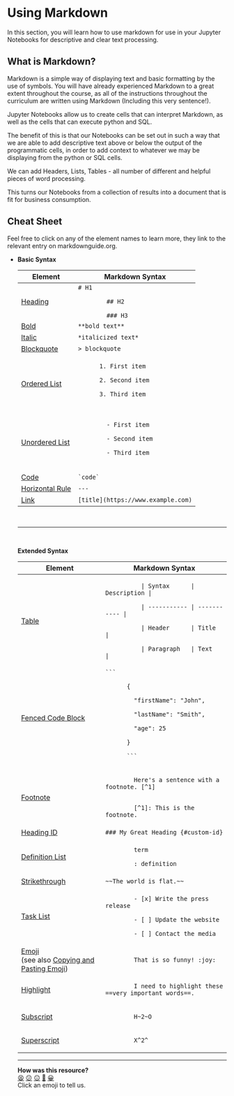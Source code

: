 # Using Markdown

In this section, you will learn how to use markdown for use in your Jupyter
Notebooks for descriptive and clear text processing.

## What is Markdown? 

Markdown is a simple way of displaying text and basic formatting by the use of
symbols. You will have already experienced Markdown to a great extent throughout
the course, as all of the instructions throughout the curriculum are written
using Markdown (Including this very sentence!).

Jupyter Notebooks allow us to create cells that can interpret Markdown, as well
as the cells that can execute python and SQL. 

The benefit of this is that our Notebooks can be set out in such a way that we
are able to add descriptive text above or below the output of the programmatic
cells, in order to add context to whatever we may be displaying from the python
or SQL cells.

We can add Headers, Lists, Tables - all number of different and helpful pieces
of word processing.

This turns our Notebooks from a collection of results into a document that is
fit for business consumption.

## Cheat Sheet

Feel free to click on any of the element names to learn more, they link to the
relevant entry on markdownguide.org.

- **Basic Syntax**  
  <table class="table table-bordered">
  <thead class="thead-light">
    <tr>
      <th>Element</th>
      <th>Markdown Syntax</th>
    </tr>
  </thead>
  <tbody>
    <tr>
      <td><a href="https://www.markdownguide.org/basic-syntax/#headings">Heading</a></td>
      <td><code># H1<br>
          ## H2<br>
          ### H3</code></td>
    </tr>
    <tr>
      <td><a href="https://www.markdownguide.org//basic-syntax/#bold">Bold</a></td>
      <td><code>**bold text**</code></td>
    </tr>
    <tr>
      <td><a href="https://www.markdownguide.org/basic-syntax/#italic">Italic</a></td>
      <td><code>*italicized text*</code></td>
    </tr>
    <tr>
      <td><a href="https://www.markdownguide.org/basic-syntax/#blockquotes-1">Blockquote</a></td>
      <td><code>&gt; blockquote</code></td>
    </tr>
    <tr>
      <td><a href="https://www.markdownguide.org/basic-syntax/#ordered-lists">Ordered List</a></td>
      <td><code>
        1. First item<br>
        2. Second item<br>
        3. Third item<br>
      </code></td>
    </tr>
    <tr>
      <td><a href="https://www.markdownguide.org/basic-syntax/#unordered-lists">Unordered List</a></td>
      <td>
        <code>
          - First item<br>
          - Second item<br>
          - Third item<br>
        </code>
      </td>
    </tr>
    <tr>
      <td><a href="https://www.markdownguide.org/basic-syntax/#code">Code</a></td>
      <td><code>`code`</code></td>
    </tr>
    <tr>
      <td><a href="https://www.markdownguide.org/basic-syntax/#horizontal-rules">Horizontal Rule</a></td>
      <td><code>---</code></td>
    </tr>
    <tr>
      <td><a href="https://www.markdownguide.org/basic-syntax/#links">Link</a></td>
      <td><code>[title](https://www.example.com)</code></td>
    </tr>
  </tbody>
</table>
<br>

---

<br>

**Extended Syntax**  

  <table class="table table-bordered">
  <thead class="thead-light">
    <tr>
      <th>Element</th>
      <th>Markdown Syntax</th>
    </tr>
  </thead>
  <tbody>
    <tr>
      <td><a href="https://www.markdownguide.org/extended-syntax/#tables">Table</a></td>
      <td><code>
          | Syntax      | Description |<br>
          | ----------- | ----------- |<br>
          | Header      | Title       |<br>
          | Paragraph   | Text        |
      </code></td>
    </tr>
    <tr>
      <td><a href="https://www.markdownguide.org/extended-syntax/#fenced-code-blocks">Fenced Code Block</a></td>
      <td><code>```<br>
      {<br>
      &nbsp;&nbsp;"firstName": "John",<br>
      &nbsp;&nbsp;"lastName": "Smith",<br>
      &nbsp;&nbsp;"age": 25<br>
      }<br>
      ```
      </code></td>
    </tr>
    <tr>
      <td><a href="https://www.markdownguide.org/extended-syntax/#footnotes">Footnote</a></td>
      <td><code>
        Here's a sentence with a footnote. [^1]<br><br>
        [^1]: This is the footnote.
      </code></td>
    </tr>
    <tr>
      <td><a href="https://www.markdownguide.org/extended-syntax/#heading-ids">Heading ID</a></td>
      <td><code>### My Great Heading {#custom-id}</code></td>
    </tr>
    <tr>
      <td><a href="https://www.markdownguide.org/extended-syntax/#definition-lists">Definition List</a></td>
      <td><code>
        term<br>
        : definition
      </code></td>
    </tr>
    <tr>
      <td><a href="https://www.markdownguide.org/extended-syntax/#strikethrough">Strikethrough</a></td>
      <td><code>~~The world is flat.~~</code></td>
    </tr>
    <tr>
      <td><a href="https://www.markdownguide.org/extended-syntax/#task-lists">Task List</a></td>
      <td><code>
        - [x] Write the press release<br>
        - [ ] Update the website<br>
        - [ ] Contact the media
      </code></td>
    </tr>
    <tr>
      <td><a href="https://www.markdownguide.org/extended-syntax/#emoji">Emoji</a><br>(see also <a href="https://www.markdownguide.org/extended-syntax/#copying-and-pasting-emoji">Copying and Pasting Emoji</a>)</td>
      <td><code>
        That is so funny! :joy:
      </code></td>
    </tr>
    <tr>
      <td><a href="https://www.markdownguide.org/extended-syntax/#highlight">Highlight</a></td>
      <td><code>
        I need to highlight these ==very important words==.
      </code></td>
    </tr>
    <tr>
      <td><a href="https://www.markdownguide.org/extended-syntax/#subscript">Subscript</a></td>
      <td><code>
        H~2~O
      </code></td>
    </tr>
    <tr>
      <td><a href="https://www.markdownguide.org/extended-syntax/#superscript">Superscript</a></td>
      <td><code>
        X^2^
      </code></td>
    </tr>
  </tbody>
</table>


<!-- BEGIN GENERATED SECTION DO NOT EDIT -->

---

**How was this resource?**  
[😫](https://airtable.com/shrUJ3t7KLMqVRFKR?prefill_Repository=makersacademy%2Fsql-for-data-processing-and-analysis&prefill_File=02_using_markdown.md&prefill_Sentiment=😫) [😕](https://airtable.com/shrUJ3t7KLMqVRFKR?prefill_Repository=makersacademy%2Fsql-for-data-processing-and-analysis&prefill_File=02_using_markdown.md&prefill_Sentiment=😕) [😐](https://airtable.com/shrUJ3t7KLMqVRFKR?prefill_Repository=makersacademy%2Fsql-for-data-processing-and-analysis&prefill_File=02_using_markdown.md&prefill_Sentiment=😐) [🙂](https://airtable.com/shrUJ3t7KLMqVRFKR?prefill_Repository=makersacademy%2Fsql-for-data-processing-and-analysis&prefill_File=02_using_markdown.md&prefill_Sentiment=🙂) [😀](https://airtable.com/shrUJ3t7KLMqVRFKR?prefill_Repository=makersacademy%2Fsql-for-data-processing-and-analysis&prefill_File=02_using_markdown.md&prefill_Sentiment=😀)  
Click an emoji to tell us.

<!-- END GENERATED SECTION DO NOT EDIT -->
